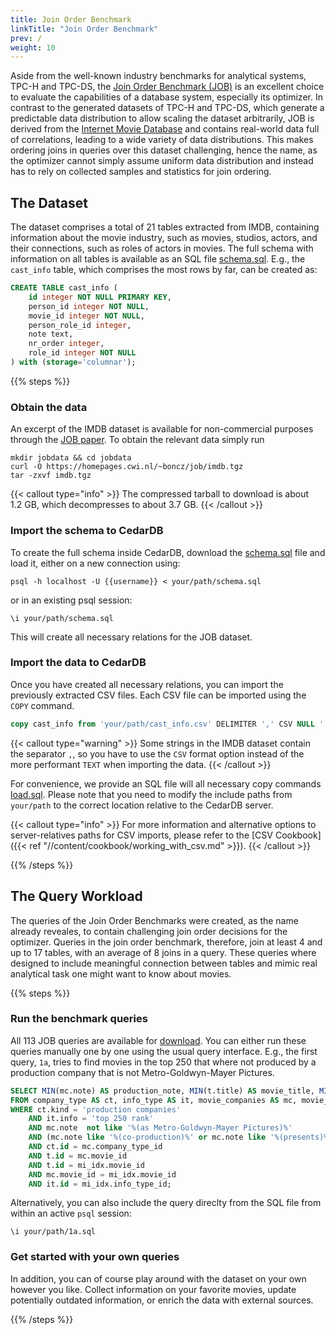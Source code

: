 ```yaml
---
title: Join Order Benchmark
linkTitle: "Join Order Benchmark"
prev: /
weight: 10
---
```

Aside from the well-known industry benchmarks for analytical systems, TPC-H and TPC-DS, the [Join Order Benchmark (JOB)](https://www.vldb.org/pvldb/vol9/p204-leis.pdf) is an excellent choice to evaluate the capabilities of a database system, especially its optimizer. In contrast to the generated datasets of TPC-H and TPC-DS, which generate a predictable data distribution to allow scaling the dataset arbitrarily, JOB is derived from the [Internet Movie Database](https://www.imdb.com) and contains real-world data full of correlations, leading to a wide variety of data distributions. This makes ordering joins in queries over this dataset challenging, hence the name, as the optimizer cannot simply assume uniform data distribution and instead has to rely on collected samples and statistics for join ordering.

## The Dataset
The dataset comprises a total of 21 tables extracted from IMDB, containing information about the movie industry, such as movies, studios, actors, and their connections, such as roles of actors in movies. The full schema with information on all tables is available as an SQL file [schema.sql](https://www.cedardb.com/data/job/schema.sql). E.g., the `cast_info` table, which comprises the most rows by far, can be created as:

```sql
CREATE TABLE cast_info (
    id integer NOT NULL PRIMARY KEY,
    person_id integer NOT NULL,
    movie_id integer NOT NULL,
    person_role_id integer,
    note text,
    nr_order integer,
    role_id integer NOT NULL
) with (storage='columnar');
```

{{% steps %}}

### Obtain the data
An excerpt of the IMDB dataset is available for non-commercial purposes through the [JOB paper](https://www.vldb.org/pvldb/vol9/p204-leis.pdf). To obtain the relevant data simply run

```shell
mkdir jobdata && cd jobdata
curl -O https://homepages.cwi.nl/~boncz/job/imdb.tgz
tar -zxvf imdb.tgz
```

{{< callout type="info" >}}
The compressed tarball to download is about 1.2&nbsp;GB, which decompresses to about 3.7&nbsp;GB.
{{< /callout >}}

### Import the schema to CedarDB

To create the full schema inside CedarDB, download the [schema.sql](https://www.cedardb.com/data/job/schema.sql) file and load it, either on a new connection using:

```shell
psql -h localhost -U {{username}} < your/path/schema.sql
```

or in an existing psql session:

```shell
\i your/path/schema.sql
```

This will create all necessary relations for the JOB dataset.

### Import the data to CedarDB

Once you have created all necessary relations, you can import the previously extracted CSV files.
Each CSV file can be imported using the `COPY` command.

```sql
copy cast_info from 'your/path/cast_info.csv' DELIMITER ',' CSV NULL '' ESCAPE '\' HEADER;
```

{{< callout type="warning" >}}
Some strings in the IMDB dataset contain the separator `,`, so you have to use the `CSV` format option instead of the more performant `TEXT` when importing the data.
{{< /callout >}}

For convenience, we provide an SQL file will all necessary copy commands [load.sql](https://www.cedardb.com/data/job/load.sql). Please note that you need to modify the include paths from `your/path` to the correct location relative to the CedarDB server.

{{< callout type="info" >}}
For more information and alternative options to server-relatives paths for CSV imports, please refer to the [CSV Cookbook]({{< ref "//content/cookbook/working_with_csv.md" >}}).
{{< /callout >}}

{{% /steps %}}

## The Query Workload
The queries of the Join Order Benchmarks were created, as the name already reveales, to contain challenging join order decisions for the optimizer. Queries in the join order benchmark, therefore, join at least 4 and up to 17 tables, with an average of 8 joins in a query. These queries where designed to include meaningful connection between tables and mimic real analytical task one might want to know about movies.

{{% steps %}}

### Run the benchmark queries
All 113 JOB queries are available for [download](http://www-db.in.tum.de/~leis/qo/job.tgz). You can either run these queries manually one by one using the usual query interface. E.g., the first query, `1a`, tries to find movies in the top 250 that where not produced by a production company that is not Metro-Goldwyn-Mayer Pictures.

```sql {filename="1a.sql"}
SELECT MIN(mc.note) AS production_note, MIN(t.title) AS movie_title, MIN(t.production_year) AS movie_year 
FROM company_type AS ct, info_type AS it, movie_companies AS mc, movie_info_idx AS mi_idx, title AS t
WHERE ct.kind = 'production companies'
    AND it.info = 'top 250 rank'
    AND mc.note  not like '%(as Metro-Goldwyn-Mayer Pictures)%' 
    AND (mc.note like '%(co-production)%' or mc.note like '%(presents)%')
    AND ct.id = mc.company_type_id 
    AND t.id = mc.movie_id 
    AND t.id = mi_idx.movie_id
    AND mc.movie_id = mi_idx.movie_id
    AND it.id = mi_idx.info_type_id;
```

Alternatively, you can also include the query direclty from the SQL file from within an active `psql` session:

```shell
\i your/path/1a.sql
```

### Get started with your own queries
In addition, you can of course play around with the dataset on your own however you like. Collect information on your favorite movies, update potentially outdated information, or enrich the data with external sources.

{{% /steps %}}